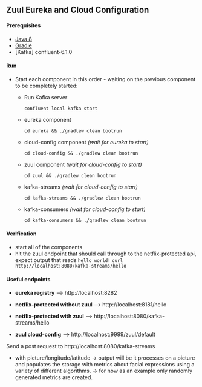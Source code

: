 ## Zuul Eureka and Cloud Configuration

#### Prerequisites

+ [Java 8](http://www.oracle.com/technetwork/java/javase/downloads/jdk8-downloads-2133151.html) 
+ [Gradle](https://gradle.org/)
+ [Kafka] confluent-6.1.0 

#### Run
+ Start each component in this order - waiting on the previous component to be completely started:
  + Run Kafka server
  
      `confluent local kafka start`
      
  + eureka component 

     `cd eureka && ./gradlew clean bootrun`

  + cloud-config component _(wait for eureka to start)_
     
     `cd cloud-config && ./gradlew clean bootrun`

  + zuul component _(wait for cloud-config to start)_
     
     `cd zuul && ./gradlew clean bootrun`

  + kafka-streams _(wait for cloud-config to start)_

     `cd kafka-streams && ./gradlew clean bootrun`
  
  + kafka-consumers _(wait for cloud-config to start)_

     `cd kafka-consumers && ./gradlew clean bootrun`

#### Verification
+ start all of the components
+ hit the zuul endpoint that should call through to the netflix-protected api, expect output that reads `hello world!`
  `curl http://localhost:8080/kafka-streams/hello`

#### Useful endpoints

 + __eureka registry__ --> http://localhost:8282
 
 + __netflix-protected without zuul__ --> http://localhost:8181/hello
 
 + __netflix-protected with zuul__ --> http://localhost:8080/kafka-streams/hello
 
 + __zuul cloud-config__ --> http://localhost:9999/zuul/default
 
 Send a post request to http://localhost:8080/kafka-streams
 + with picture/longitude/latitude
 -> output will be it processes on a picture and populates the storage with metrics about facial expressions using a variety of different algorithms.
 -> for now as an example only randomly generated metrics are created.
